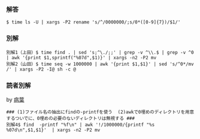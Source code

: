 ### 解答
```
$ time ls -U | xargs -P2 rename 's/^/0000000/;s/0*([0-9]{7})/$1/'
```
### 別解
```
別解1（上田）$ time find . | sed 's;^\./;;' | grep -v ^\\.$ | grep -v ^0 | awk '{print $1,sprintf("%07d",$1)}' | xargs -n2 -P2 mv
別解2（山田）$ time seq -w 1000000 | awk '{print $1,$1}' | sed 's/^0*/mv /' | xargs -P2 -I@ sh -c @
```

### 読者別解

by [病葉](https://twitter.com/sickleaf3)


```
### (1)ファイル名の抽出にfindの-printfを使う  (2)awkで0埋めのディレクトリを用意するついでに、0埋めの必要のないディレクトリは無視する ###
別解4$ find  -printf "%f\n" | awk '!/1000000/{printf "%s %07d\n",$1,$1}'  | xargs -n2 -P2 mv
```
